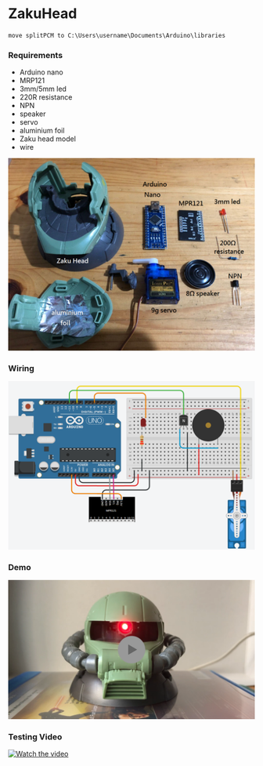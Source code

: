 # ZakuHead

    move splitPCM to C:\Users\username\Documents\Arduino\libraries


### Requirements
* Arduino nano
* MRP121
* 3mm/5mm led
* 220R resistance
* NPN
* speaker
* servo
* aluminium foil
* Zaku head model
* wire

![alt text](img/requirements.png)


### Wiring
![alt text](img/circuit.png)

### Demo
[![Watch the video](img/demo.png)](https://streamable.com/e/cv392d)

### Testing Video
[![Watch the video](img/testing.png)](https://streamable.com/e/43nuhi)
